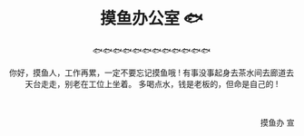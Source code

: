 <h1 align="center">摸鱼办公室 🐟</h1>

<p align="center">
🐟🐟🐟🐟🐟🐟🐟🐟🐟🐟🐟🐟
</p>

<center>
你好，摸鱼人，工作再累，一定不要忘记摸鱼哦 !
有事没事起身去茶水间去廊道去天台走走，别老在工位上坐着。
多喝点水，钱是老板的，但命是自己的 !
</center>
<br><br>


<p align="right">摸鱼办 宣 </p>